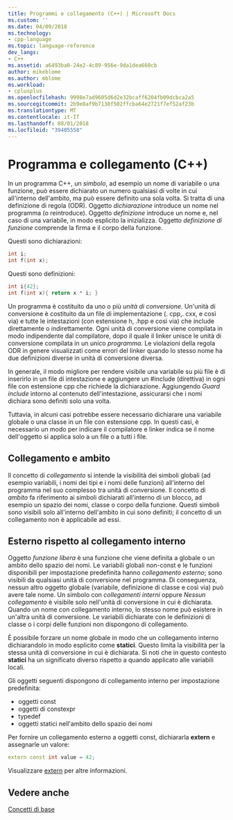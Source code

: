 ```yaml
---
title: Programmi e collegamento (C++) | Microsoft Docs
ms.custom: ''
ms.date: 04/09/2018
ms.technology:
- cpp-language
ms.topic: language-reference
dev_langs:
- C++
ms.assetid: a6493ba0-24e2-4c89-956e-9da1dea660cb
author: mikeblome
ms.author: mblome
ms.workload:
- cplusplus
ms.openlocfilehash: 9998e7ad9605d6d2e32bcaff6204fb09dcbca2a5
ms.sourcegitcommit: 2b9e8af9b7138f502ffcba64e2721f7ef52af23b
ms.translationtype: MT
ms.contentlocale: it-IT
ms.lasthandoff: 08/01/2018
ms.locfileid: "39405558"
---
```

# <a name="program-and-linkage-c"></a>Programma e collegamento (C++)

In un programma C++, un *simbolo*, ad esempio un nome di variabile o una funzione, può essere dichiarato un numero qualsiasi di volte in cui all'interno dell'ambito, ma può essere definito una sola volta. Si tratta di una definizione di regola (ODR). Oggetto *dichiarazione* introduce un nome nel programma (o reintroduce). Oggetto *definizione* introduce un nome e, nel caso di una variabile, in modo esplicito la inizializza. Oggetto *definizione di funzione* comprende la firma e il corpo della funzione.

Questi sono dichiarazioni:

```cpp
int i;
int f(int x);
```

Questi sono definizioni:

```cpp
int i{42};
int f(int x){ return x * i; }
```

Un programma è costituito da uno o più *unità di conversione*. Un'unità di conversione è costituito da un file di implementazione (. cpp,. cxx, e così via) e tutte le intestazioni (con estensione h, .hpp e così via) che include direttamente o indirettamente. Ogni unità di conversione viene compilata in modo indipendente dal compilatore, dopo il quale il linker unisce le unità di conversione compilata in un unico *programma*. Le violazioni della regola ODR in genere visualizzati come errori del linker quando lo stesso nome ha due definizioni diverse in unità di conversione diversa.

In generale, il modo migliore per rendere visibile una variabile su più file è di inserirlo in un file di intestazione e aggiungere un #include (direttiva) in ogni file con estensione cpp che richiede la dichiarazione. Aggiungendo *Guard include* intorno al contenuto dell'intestazione, assicurarsi che i nomi dichiara sono definiti solo una volta.

Tuttavia, in alcuni casi potrebbe essere necessario dichiarare una variabile globale o una classe in un file con estensione cpp. In questi casi, è necessario un modo per indicare il compilatore e linker indica se il nome dell'oggetto si applica solo a un file o a tutti i file.

## <a name="linkage-vs-scope"></a>Collegamento e ambito

Il concetto di *collegamento* si intende la visibilità dei simboli globali (ad esempio variabili, i nomi dei tipi e i nomi delle funzioni) all'interno del programma nel suo complesso tra unità di conversione. Il concetto di *ambito* fa riferimento ai simboli dichiarati all'interno di un blocco, ad esempio un spazio dei nomi, classe o corpo della funzione. Questi simboli sono visibili solo all'interno dell'ambito in cui sono definiti; il concetto di un collegamento non è applicabile ad essi. 

## <a name="external-vs-internal-linkage"></a>Esterno rispetto al collegamento interno

Oggetto *funzione libera* è una funzione che viene definita a globale o un ambito dello spazio dei nomi. Le variabili globali non-const e le funzioni disponibili per impostazione predefinita hanno *collegamento esterno*; sono visibili da qualsiasi unità di conversione nel programma. Di conseguenza, nessun altro oggetto globale (variabile, definizione di classe e così via) può avere tale nome. Un simbolo con *collegamenti interni* oppure *Nessun collegamento* è visibile solo nell'unità di conversione in cui è dichiarata. Quando un nome con collegamento interno, lo stesso nome può esistere in un'altra unità di conversione. Le variabili dichiarate con le definizioni di classe o i corpi delle funzioni non dispongono di collegamento. 

È possibile forzare un nome globale in modo che un collegamento interno dichiarandolo in modo esplicito come **statici**. Questo limita la visibilità per la stessa unità di conversione in cui è dichiarata. Si noti che in questo contesto **statici** ha un significato diverso rispetto a quando applicato alle variabili locali.

Gli oggetti seguenti dispongono di collegamento interno per impostazione predefinita:
- oggetti const
- oggetti di constexpr
- typedef
- oggetti statici nell'ambito dello spazio dei nomi

Per fornire un collegamento esterno a oggetti const, dichiararla **extern** e assegnarle un valore:

```cpp
extern const int value = 42;
```

Visualizzare [extern](extern-cpp.md) per altre informazioni.

## <a name="see-also"></a>Vedere anche
 [Concetti di base](../cpp/basic-concepts-cpp.md)